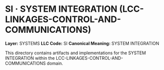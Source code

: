 # SI · SYSTEM INTEGRATION (LCC-LINKAGES-CONTROL-AND-COMMUNICATIONS)

**Layer:** SYSTEMS
**LLC Code:** SI
**Canonical Meaning:** SYSTEM INTEGRATION

This directory contains artifacts and implementations for the SYSTEM INTEGRATION within the LCC-LINKAGES-CONTROL-AND-COMMUNICATIONS domain.
